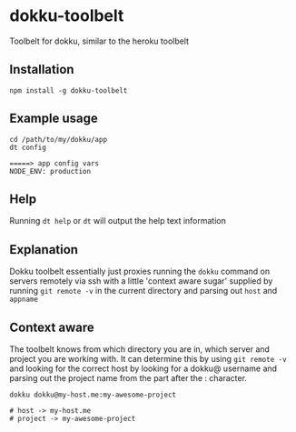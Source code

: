 dokku-toolbelt
==============

Toolbelt for dokku, similar to the heroku toolbelt

## Installation
```
npm install -g dokku-toolbelt
```

## Example usage

```
cd /path/to/my/dokku/app
dt config

=====> app config vars
NODE_ENV: production
```

## Help

Running `dt help` or `dt` will output the help text information

## Explanation

Dokku toolbelt essentially just proxies running the `dokku` command on servers
remotely via ssh with a little 'context aware sugar' supplied by running
`git remote -v` in the current directory and parsing out `host` and `appname`

## Context aware

The toolbelt knows from which directory you are in, which server and project you are working with.
It can determine this by using `git remote -v` and looking for the correct host by looking for a dokku@ username
and parsing out the project name from the part after the : character.

```
dokku dokku@my-host.me:my-awesome-project

# host -> my-host.me
# project -> my-awesome-project
```

